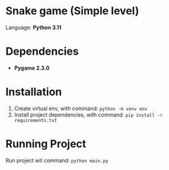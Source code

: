 <h1>Snake game (Simple level)</h1>

<div>Language: <b>Python 3.11</b></div>

# Dependencies
<ul>
    <li>
        <b>Pygame 2.3.0</b>
    </li>
</ul>

# Installation
1. Create virtual env, with command: ```python -m venv env```
2. Install project dependencies, with command: ```pip install -r requirements.txt```

# Running Project
Run project wit command: ```python main.py```

